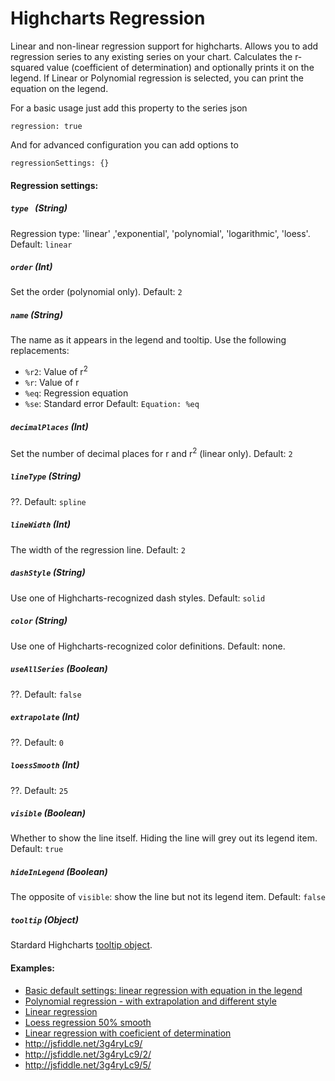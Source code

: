 Highcharts Regression
=====================

Linear and non-linear regression support for highcharts.
Allows you to add regression series to any existing series on your chart. 
Calculates the r-squared value (coefficient of determination) and optionally prints it on the legend.
If Linear or Polynomial regression is selected, you can print the equation on the legend.

For a basic usage just add this property to the series json

    regression: true

And for advanced configuration you can add options to 

    regressionSettings: {}
    
#### Regression settings: 

##### `type ` (String)
Regression type: 'linear' ,'exponential', 'polynomial', 'logarithmic', 'loess'. Default: `linear`

##### `order` (Int)
Set the order (polynomial only). Default: `2`

##### `name` (String)
The name as it appears in the legend and tooltip. Use the following replacements:
* `%r2`: Value of r<sup>2</sup>
* `%r`:  Value of r
* `%eq`: Regression equation
* `%se`: Standard error
Default: `Equation: %eq`

##### `decimalPlaces` (Int)
Set the number of decimal places for r and r<sup>2</sup> (linear only). Default: `2`

##### `lineType` (String)
??. Default: `spline`

##### `lineWidth` (Int)
The width of the regression line. Default: `2`

##### `dashStyle` (String)
Use one of Highcharts-recognized dash styles. Default: `solid`

##### `color` (String)
Use one of Highcharts-recognized color definitions. Default: none.

##### `useAllSeries` (Boolean)
??. Default: `false`

##### `extrapolate` (Int)
??. Default: `0`

##### `loessSmooth` (Int)
??. Default: `25`

##### `visible` (Boolean)
Whether to show the line itself. Hiding the line will grey out its legend item. Default: `true`

##### `hideInLegend` (Boolean)
The opposite of `visible`: show the line but not its legend item. Default: `false`

##### `tooltip` (Object)
Stardard Highcharts [tooltip object](http://api.highcharts.com/highcharts/tooltip).

####  Examples:
* [Basic default settings: linear regression with equation in the legend](http://jsfiddle.net/phpepe/q5jm4d7k/)
* [Polynomial regression - with extrapolation and different style](http://jsfiddle.net/phpepe/8457ctpj/)
* [Linear regression](http://jsfiddle.net/phpepe/3vruC/)
* [Loess regression 50% smooth](http://jsfiddle.net/phpepe/sMJv9/)
* [Linear regression with coeficient of determination](http://jsfiddle.net/phpepe/ofgpk5rp/)
* http://jsfiddle.net/3g4ryLc9/
* http://jsfiddle.net/3g4ryLc9/2/
* http://jsfiddle.net/3g4ryLc9/5/


